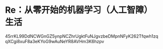 # Re：从零开始的机器学习（人工智障）生活
45rrKL99DdNCWGnGZ5ynpNCZhrUgktFuNJgvzbeDMpnNFyK262Tfqwh1zqqXCgi8xuF8a3eKYoG9wAuNeYR8AVHm3K6hzpv
